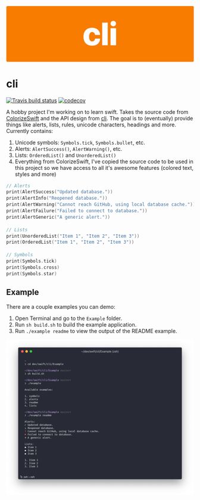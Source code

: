 ![](Assets/cli.png)

# cli

<!-- badges: start -->
[![Travis build status](https://travis-ci.org/tylurp/cli.svg?branch=master)](https://travis-ci.org/tylurp/cli)
[![codecov](https://codecov.io/gh/tyluRp/cli/branch/master/graph/badge.svg)](https://codecov.io/gh/tyluRp/cli)
<!-- badges: end -->

A hobby project I'm working on to learn swift. Takes the source code from 
[ColorizeSwift](https://github.com/mtynior/ColorizeSwift) and the API design from 
[cli](https://github.com/r-lib/cli). The goal is to (eventually) provide things like alerts, lists, rules, 
unicode characters, headings and more. Currently contains:

1. Unicode symbols: `Symbols.tick`, `Symbols.bullet`, etc.
2. Alerts: `AlertSuccess()`, `AlertWarning()`, etc.
3. Lists: `OrderedList()` and  `UnorderedList()`
4. Everything from ColorizeSwift, I've copied the source code to be used in this project so we 
have access to all it's awesome features (colored text, styles and more)

```swift
// Alerts
print(AlertSuccess("Updated database."))
print(AlertInfo("Reopened database."))
print(AlertWarning("Cannot reach GitHub, using local database cache."))
print(AlertFailure("Failed to connect to database."))
print(AlertGeneric("A generic alert."))

// Lists
print(UnorderedList("Item 1", "Item 2", "Item 3"))
print(OrderedList("Item 1", "Item 2", "Item 3"))

// Symbols
print(Symbols.tick)
print(Symbols.cross)
print(Symbols.star)
```

## Example

There are a couple examples you can demo:

1. Open Terminal and go to the `Example` folder.
2. Run `sh build.sh` to build the example application.
3. Run `./example readme` to view the output of the README example.

![](Assets/readme_example.png)
